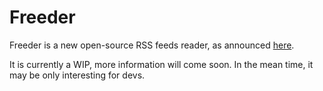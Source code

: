 # Freeder

Freeder is a new open-source RSS feeds reader, as announced [here](http://phyks.me/2014/07/lecteur_rss_ideal.html).

It is currently a WIP, more information will come soon. In the mean time, it may be only interesting for devs.
